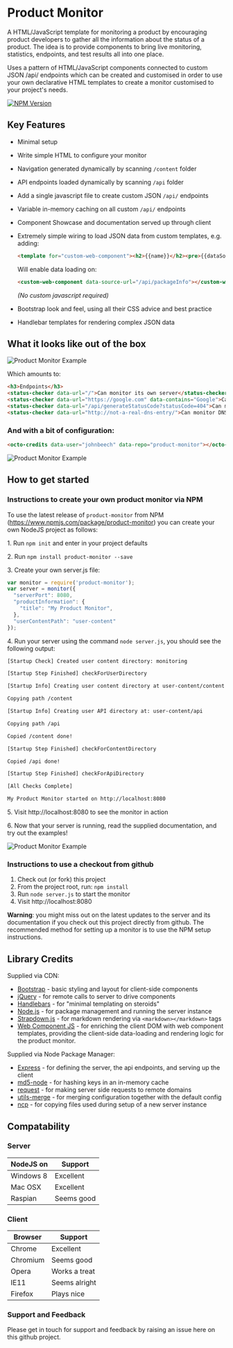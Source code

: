 Product Monitor
===============

A HTML/JavaScript template for monitoring a product by encouraging product developers to gather all the information about the status of a product. The idea is to provide components to bring live monitoring, statistics, endpoints, and test results all into one place.

Uses a pattern of HTML/JavaScript components connected to custom JSON /api/ endpoints which can be created and customised in order to use your own declarative HTML templates to create a monitor customised to your project's needs.

[![NPM Version](https://badge.fury.io/js/product-monitor.svg)](http://badge.fury.io/js/product-monitor)

Key Features
------------
* Minimal setup
* Write simple HTML to configure your monitor
* Navigation generated dynamically by scanning `/content` folder
* API endpoints loaded dynamically by scanning `/api` folder
* Add a single javascript file to create custom JSON `/api/` endpoints
* Variable in-memory caching on all custom `/api/` endpoints
* Component Showcase and documentation served up through client
* Extremely simple wiring to load JSON data from custom templates, e.g. adding:
    ```html
    <template for="custom-web-component"><h2>{{name}}</h2><pre>{{dataSourceData}}</pre></template>
    ```
    Will enable data loading on:
    ```html
    <custom-web-component data-source-url="/api/packageInfo"></custom-web-component>
    ```
    *(No custom javascript required)*

* Bootstrap look and feel, using all their CSS advice and best practice
* Handlebar templates for rendering complex JSON data

What it looks like out of the box
---------------------------------

![Product Monitor Example](images/product-monitor-example.png)

Which amounts to:
```html
<h3>Endpoints</h3>
<status-checker data-url="/">Can monitor its own server</status-checker>
<status-checker data-url="https://google.com" data-contains="Google">Can monitor google</status-checker>
<status-checker data-url="/api/generateStatusCode?statusCode=404">Can monitor for 404's</status-checker>
<status-checker data-url="http://not-a-real-dns-entry/">Can monitor DNS not found errors</status-checker>
```

### And with a bit of configuration:
```html
<octo-credits data-user="johnbeech" data-repo="product-monitor"></octo-credits>
```
![Product Monitor Example](images/product-monitor-credits.png)

How to get started
------------------

### Instructions to create your own product monitor via NPM

To use the latest release of `product-monitor` from NPM (https://www.npmjs.com/package/product-monitor) you can create your own NodeJS project as follows:

1\. Run `npm init` and enter in your project defaults

2\. Run `npm install product-monitor --save`  

3\. Create your own server.js file:  
```js
var monitor = require('product-monitor');
var server = monitor({
  "serverPort": 8080,
  "productInformation": {
    "title": "My Product Monitor",
  },
  "userContentPath": "user-content"
});
```
4\. Run your server using the command `node server.js`, you should see the following output:
```sh
[Startup Check] Created user content directory: monitoring

[Startup Step Finished] checkForUserDirectory

[Startup Info] Creating user content directory at user-content/content

Copying path /content

[Startup Info] Creating user API directory at: user-content/api

Copying path /api

Copied /content done!

[Startup Step Finished] checkForContentDirectory

Copied /api done!

[Startup Step Finished] checkForApiDirectory

[All Checks Complete]

My Product Monitor started on http://localhost:8080
```
5\.	Visit http://localhost:8080 to see the monitor in action

6\. Now that your server is running, read the supplied documentation, and try out the examples!

![Product Monitor Example](images/product-monitor-documentation-example.png)

### Instructions to use a checkout from github

1.	Check out (or fork) this project
2.	From the project root, run: `npm install`
3.	Run `node server.js` to start the monitor
4.	Visit http://localhost:8080

**Warning**: you might miss out on the latest updates to the server and its documentation if you check out this project directly from github. The recommended method for setting up a monitor is to use the NPM setup instructions.

Library Credits
---------------
Supplied via CDN:
- [Bootstrap](http://getbootstrap.com/) - basic styling and layout for client-side components
- [jQuery](https://jquery.com/) - for remote calls to server to drive components
- [Handlebars](http://handlebarsjs.com/) - for "minimal templating on steroids"
- [Node.js](https://nodejs.org/) - for package management and running the server instance
- [Strapdown.js](http://strapdownjs.com/) - for markdown rendering via `<markdown></markdown>` tags
- [Web Component JS](https://github.com/connected-web/web-component-js) - for enriching the client DOM with web component templates, providing the client-side data-loading and rendering logic for the product monitor.

Supplied via Node Package Manager:
- [Express](http://expressjs.com/) - for defining the server, the api endpoints, and serving up the client
- [md5-node](https://www.npmjs.com/package/md5-node) - for hashing keys in an in-memory cache
- [request](https://www.npmjs.com/package/request) - for making server side requests to remote domains
- [utils-merge](https://www.npmjs.com/package/utils-merge) - for merging configuration together with the default config
- [ncp](https://www.npmjs.com/package/npc) - for copying files used during setup of a new server instance

Compatability
----------------
### Server

| NodeJS on | Support                       |
|-----------|-------------------------------|
| Windows 8 | Excellent                     |
| Mac OSX   | Excellent                     |
| Raspian   | Seems good                    |

### Client

| Browser  | Support                        |
|----------|--------------------------------|
| Chrome   | Excellent                      |
| Chromium | Seems good                     |
| Opera    | Works a treat                  |
| IE11     | Seems alright                  |
| Firefox  | Plays nice                     |

### Support and Feedback

Please get in touch for support and feedback by raising an issue here on this github project.
